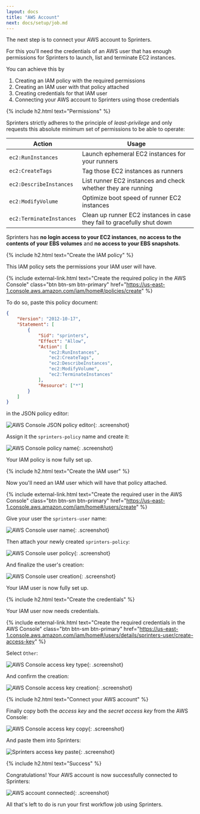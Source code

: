 ```yaml
---
layout: docs
title: "AWS Account"
next: docs/setup/job.md
---
```


The next step is to connect your AWS account to Sprinters.

For this you'll need the credentials of an AWS user that has enough permissions for Sprinters to launch, list and terminate EC2 instances.

You can achieve this by
1. Creating an IAM policy with the required permissions
2. Creating an IAM user with that policy attached
3. Creating credentials for that IAM user
4. Connecting your AWS account to Sprinters using those credentials

{% include h2.html text="Permissions" %}

Sprinters strictly adheres to the principle of _least-privilege_ and only requests this absolute minimum set of
permissions to be able to operate:

<div class="table-responsive">
<table class="table table-bordered">
<thead>
    <tr class="table-active">
        <th>Action</th>
        <th>Usage</th>
    </tr>
</thead>
<tbody>
    <tr>
        <td><code>ec2:RunInstances</code></td>
        <td>Launch ephemeral EC2 instances for your runners</td>
    </tr>
    <tr>
        <td><code>ec2:CreateTags</code></td>
        <td>Tag those EC2 instances as runners</td>
    </tr>
    <tr>
        <td><code>ec2:DescribeInstances</code></td>
        <td>List runner EC2 instances and check whether they are running</td>
    </tr>
    <tr>
        <td><code>ec2:ModifyVolume</code></td>
        <td>Optimize boot speed of runner EC2 instances</td>
    </tr>
    <tr>
        <td><code>ec2:TerminateInstances</code></td>
        <td>Clean up runner EC2 instances in case they fail to gracefully shut down</td>
    </tr>
</tbody>
</table>
</div>

Sprinters has **no login access to your EC2 instances**, **no access to the contents of your EBS volumes** and **no access to your EBS snapshots**.

{% include h2.html text="Create the IAM policy" %}

This IAM policy sets the permissions your IAM user will have.

{% include external-link.html text="Create the required policy in the AWS Console" class="btn btn-sm btn-primary"
href="https://us-east-1.console.aws.amazon.com/iam/home#/policies/create" %}

To do so, paste this policy document:

```json
{
    "Version": "2012-10-17",
    "Statement": [
        {
            "Sid": "sprinters",
            "Effect": "Allow",
            "Action": [
                "ec2:RunInstances",
                "ec2:CreateTags",
                "ec2:DescribeInstances",
                "ec2:ModifyVolume",
                "ec2:TerminateInstances"
            ],
            "Resource": ["*"]
        }
    ]
}
```

in the JSON policy editor:

![AWS Console JSON policy editor](/assets/setup/aws/policy-json.png){: .screenshot}

Assign it the `sprinters-policy` name and create it:

![AWS Console policy name](/assets/setup/aws/policy-name.png){: .screenshot}

Your IAM policy is now fully set up.

{% include h2.html text="Create the IAM user" %}

Now you'll need an IAM user which will have that policy attached.

{% include external-link.html text="Create the required user in the AWS Console" class="btn btn-sm btn-primary" href="https://us-east-1.console.aws.amazon.com/iam/home#/users/create" %}

Give your user the `sprinters-user` name:

![AWS Console user name](/assets/setup/aws/user-name.png){: .screenshot}

Then attach your newly created `sprinters-policy`:

![AWS Console user policy](/assets/setup/aws/user-policy.png){: .screenshot}

And finalize the user's creation:

![AWS Console user creation](/assets/setup/aws/user-create.png){: .screenshot}

Your IAM user is now fully set up.

{% include h2.html text="Create the credentials" %}

Your IAM user now needs credentials.

{% include external-link.html text="Create the required credentials in the AWS Console" class="btn btn-sm btn-primary" href="https://us-east-1.console.aws.amazon.com/iam/home#/users/details/sprinters-user/create-access-key" %}

Select `Other`:

![AWS Console access key type](/assets/setup/aws/accesskey-other.png){: .screenshot}

And confirm the creation:

![AWS Console access key creation](/assets/setup/aws/accesskey-create.png){: .screenshot}

{% include h2.html text="Connect your AWS account" %}

Finally copy both the _access key_ and the _secret access key_ from the AWS Console:

![AWS Console access key copy](/assets/setup/aws/accesskey-copy.png){: .screenshot}

And paste them into Sprinters:

![Sprinters access key paste](/assets/setup/aws/accesskey-paste.png){: .screenshot}

{% include h2.html text="Success" %}

Congratulations! Your AWS account is now successfully connected to Sprinters:

![AWS account connected](/assets/setup/aws/credentials-success.png){: .screenshot}

All that's left to do is run your first workflow job using Sprinters.
